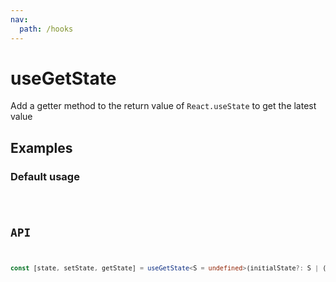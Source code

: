 ```yaml
---
nav:
  path: /hooks
---
```


# useGetState

Add a getter method to the return value of `React.useState` to get the latest value

## Examples

### Default usage

<code src="./demo/demo1.tsx" />

## API

```typescript
const [state, setState, getState] = useGetState<S = undefined>(initialState?: S | (() => S)): [S, (nextState: S | ((prevState: S) => S)) => void, () => S]
```